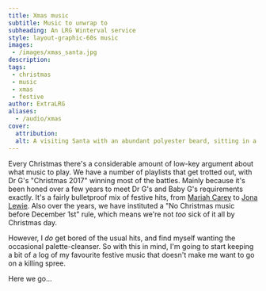 ```yaml
---
title: Xmas music
subtitle: Music to unwrap to
subheading: An LRG Winterval service
style: layout-graphic-60s music
images:
 - /images/xmas_santa.jpg
description:
tags:
 - christmas
 - music
 - xmas
 - festive
author: ExtraLRG
aliases:
  - /audio/xmas
cover:
  attribution:
  alt: A visiting Santa with an abundant polyester beard, sitting in a fir-tree grotto with fairy lights.
---
```


Every Christmas there's a considerable amount of low-key argument about what music to play. We have a number of playlists that get trotted out, with Dr G's "Christmas 2017" winning most of the battles. Mainly because it's been honed over a few years to meet Dr G's and Baby G's requirements exactly. It's a fairly bulletproof mix of festive hits, from [Mariah Carey](https://open.spotify.com/track/0bYg9bo50gSsH3LtXe2SQn?si=72575ad0f7cb4f65) to [Jona Lewie](https://open.spotify.com/track/517HDzHbAwuGM25wiU5r9J?si=2d009c04b2084a1d). Also over the years, we have instituted a "No Christmas music before December 1st" rule, which means we're not _too_ sick of it all by Christmas day. 

However, I _do_ get bored of the usual hits, and find myself wanting the occasional palette-cleanser. So with this in mind, I'm going to start keeping a bit of a log of my favourite festive music that doesn't make me want to go on a killing spree.

Here we go...

